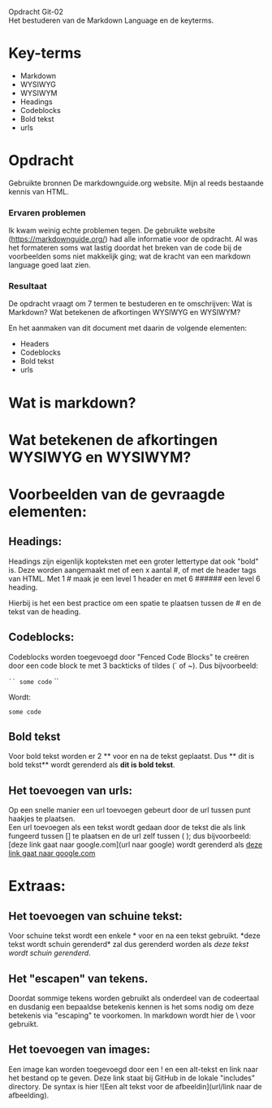 Opdracht Git-02  
Het bestuderen van de Markdown Language en de keyterms.

# Key-terms
- Markdown
- WYSIWYG
- WYSIWYM
- Headings
- Codeblocks
- Bold tekst
- urls

# Opdracht   
Gebruikte bronnen
De markdownguide.org website.
Mijn al reeds bestaande kennis van HTML.


### Ervaren problemen
Ik kwam weinig echte problemen tegen. De gebruikte website (https://markdownguide.org/) had alle informatie voor de opdracht. Al was het formateren soms wat lastig doordat het breken van de code bij de voorbeelden soms niet makkelijk ging; wat de kracht van een markdown language goed laat zien.

### Resultaat
De opdracht vraagt om 7 termen te bestuderen en te omschrijven:
Wat is Markdown?
Wat betekenen de afkortingen WYSIWYG en WYSIWYM?

En het aanmaken van dit document met daarin de volgende elementen:
- Headers
- Codeblocks
- Bold tekst
- urls

# Wat is markdown?

# Wat betekenen de afkortingen WYSIWYG en WYSIWYM?

# Voorbeelden van de gevraagde elementen:
## Headings:
Headings zijn eigenlijk kopteksten met een groter lettertype dat ook "bold" is.
Deze worden aangemaakt met of een x aantal #, of met de header tags van HTML.
Met 1 \# maak je een level 1 header en met 6 \#\#\#\#\#\# een level 6 heading.

Hierbij is het een best practice om een spatie te plaatsen tussen de \# en de tekst van de heading.

## Codeblocks:
Codeblocks worden toegevoegd door "Fenced Code Blocks" te creëren door een code block te met 3 backticks of tildes (\` of ~).
Dus bijvoorbeeld:

``` ``
some code
``` ``  

Wordt:
~~~  
some code
~~~  

## Bold tekst
Voor bold tekst worden er 2 \*\* voor en na de tekst geplaatst.
Dus \*\* dit is bold tekst\*\* wordt gerenderd als **dit is bold tekst**.

## Het toevoegen van urls:
Op een snelle manier een url toevoegen gebeurt door de url tussen punt haakjes te plaatsen.  
Een url toevoegen als een tekst wordt gedaan door de tekst die als link fungeerd tussen \[\] te plaatsen en de url zelf tussen \( \); dus bijvoorbeeld:
\[deze link gaat naar google.com\]\(url naar google) wordt gerenderd als [deze link gaat naar google.com](https://google.com/)

# Extraas:
## Het toevoegen van schuine tekst:
Voor schuine tekst wordt een enkele \* voor en na een tekst gebruikt.
\*deze tekst wordt schuin gerenderd\* zal dus gerenderd worden als *deze tekst wordt schuin gerenderd*.

## Het "escapen" van tekens.
Doordat sommige tekens worden gebruikt als onderdeel van de codeertaal en dusdanig een bepaaldse betekenis kennen is het soms nodig om deze betekenis via "escaping" te voorkomen. In markdown wordt hier de \\ voor gebruikt.

## Het toevoegen van images:
Een image kan worden toegevoegd door een ! en een alt-tekst en link naar het bestand op te geven. Deze link staat bij GitHub in de lokale "includes" directory.
De syntax is hier \!\[Een alt tekst voor de afbeeldin\]\(url/link naar de afbeelding\).